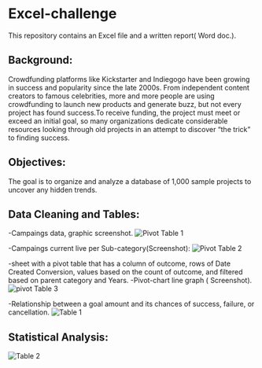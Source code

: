 # Excel-challenge

This repository contains an Excel file and a written report( Word doc.).


## Background:
 Crowdfunding platforms like Kickstarter and Indiegogo have been growing in success and popularity since the late 2000s. From independent content creators to famous celebrities, more and more people are using crowdfunding to launch new products and generate buzz, but not every project has found success.To receive funding, the project must meet or exceed an initial goal, so many organizations dedicate considerable resources looking through old projects in an attempt to discover “the trick” to finding success.

 ## Objectives:
The goal is to organize and analyze a database of 1,000 sample projects to uncover any hidden trends.

## Data Cleaning and Tables:

-Campaings data, graphic screenshot.
![Pivot Table 1](https://github.com/wwoliver7/excel-challenge/assets/152826034/71e07bd3-fc7a-47f2-a7da-258f3ee7469f)

-Campaings current live per Sub-category(Screenshot):
![Pivot Table 2](https://github.com/wwoliver7/excel-challenge/assets/152826034/e828fc2b-9af4-4953-9d9b-acb6df545a5d)

-sheet with a pivot table that has a column of outcome, rows of Date Created Conversion, values based on the count of outcome, and filtered based on parent category and Years.
-Pivot-chart line graph ( Screenshot).
![pivot Table 3](https://github.com/wwoliver7/excel-challenge/assets/152826034/65a20fbc-ee76-4d04-811d-56db7c4b59d6)

-Relationship between a goal amount and its chances of success, failure, or cancellation.
![Table 1](https://github.com/wwoliver7/excel-challenge/assets/152826034/8d22130b-e67b-4939-95f3-34035cf82989)


## Statistical Analysis:

![Table 2](https://github.com/wwoliver7/excel-challenge/assets/152826034/139f66d2-14db-4c8e-8002-faf2ae51a2fc)
